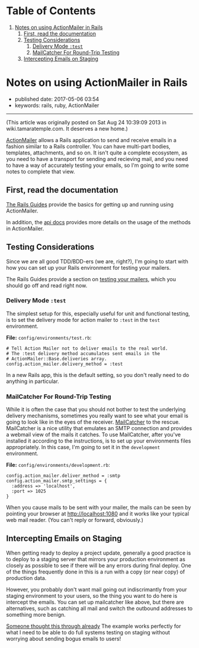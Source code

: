 
# Table of Contents

1.  [Notes on using ActionMailer in Rails](#notes-on-using-actionmailer-in-rails)
    1.  [First, read the documentation](#first-read-the-documentation)
    2.  [Testing Considerations](#testing-considerations)
        1.  [Delivery Mode `:test`](#delivery-mode-test)
        2.  [MailCatcher For Round-Trip Testing](#mailcatcher-for-round-trip-testing)
    3.  [Intercepting Emails on Staging](#intercepting-emails-on-staging)


<a id="notes-on-using-actionmailer-in-rails"></a>

# Notes on using ActionMailer in Rails

-   published date: 2017-05-06 03:54
-   keywords: rails, ruby, ActionMailer

---

(This article was originally posted on Sat Aug 24 10:39:09 2013 in wiki.tamaratemple.com. It deserves a new home.)

[ActionMailer](http://guides.rubyonrails.org/action_mailer_basics.html) allows a Rails application to send and receive emails in a fashion similar to a Rails controller. You can have multi-part bodies, templates, attachments, and so on. It isn't quite a complete ecosystem, as you need to have a transport for sending and recieving mail, and you need to have a way of accurately testing your emails, so I'm going to write some notes to complete that view.


<a id="first-read-the-documentation"></a>

## First, read the documentation

[The Rails Guides](http://guides.rubyonrails.org/) provide the basics for getting up and running using ActionMailer.

In addition, the [api docs](http://api.rubyonrails.org/classes/ActionMailer/Base.html) provides more details on the usage of the methods in ActionMailer.


<a id="testing-considerations"></a>

## Testing Considerations

Since we are all good TDD/BDD-ers (we are, right?), I'm going to start with how you can set up your Rails environment for testing your mailers.

The Rails Guides provide a section on [testing your mailers](http://guides.rubyonrails.org/testing.html#testing-your-mailers), which you should go off and read right now.


<a id="delivery-mode-test"></a>

### Delivery Mode `:test`

The simplest setup for this, especially useful for unit and functional testing, is to set the delivery mode for action mailer to `:test` in the `test` environment.

**File:** `config/environments/test.rb`:

    # Tell Action Mailer not to deliver emails to the real world.
    # The :test delivery method accumulates sent emails in the
    # ActionMailer::Base.deliveries array.
    config.action_mailer.delivery_method = :test

In a new Rails app, this is the default setting, so you don't really need to do anything in particular.


<a id="mailcatcher-for-round-trip-testing"></a>

### MailCatcher For Round-Trip Testing

While it is often the case that you should not bother to test the underlying delivery mechanisms, sometimes you really want to see what your email is going to look like in the eyes of the receiver. [MailCatcher](http://mailcatcher.me/) to the rescue. MailCatcher is a nice utility that emulates an SMTP connection and provides a webmail view of the mails it catches. To use MailCatcher, after you've installed it according to the instructions, is to set up your environments files appropriately. In this case, I'm going to set it in the `development` environment.

**File:** `config/environments/development.rb`:

    config.action_mailer.deliver_method = :smtp
    config.action_mailer.smtp_settings = {
      :address => 'localhost',
      :port => 1025
    }

When you cause mails to be sent with your mailer, the mails can be seen by pointing your browser at <http://localhost:1080> and it works like your typical web mail reader. (You can't reply or forward, obviously.)


<a id="intercepting-emails-on-staging"></a>

## Intercepting Emails on Staging

When getting ready to deploy a project update, generally a good practice is to deploy to a staging server that mirrors your production environment as closely as possible to see if there will be any errors during final deploy. One of the things frequently done in this is a run with a copy (or near copy) of production data.

However, you probably don't want mail going out indiscrimantly from your staging environment to your users, so the thing you want to do here is intercept the emails. You can set up mailcatcher like above, but there are alternatives, such as catching all mail and switch the outbound addresses to something more benign.

[Someone thought this through already](http://guides.rubyonrails.org/action_mailer_basics.html#intercepting-emails) The example works perfectly for what I need to be able to do full systems testing on staging without worrying about sending bogus emails to users!

